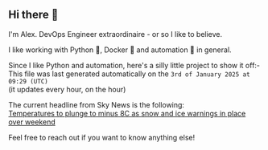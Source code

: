 ## Hi there 👋

I'm Alex. 
DevOps Engineer extraordinaire - or so I like to believe.

I like working with Python 🐍, Docker 🐳 and automation 🧩 in general.

Since I like Python and automation, here's a silly little project to show it off:-  
This file was last generated automatically on the `3rd of January 2025 at 09:29 (UTC)`  
(it updates every hour, on the hour)

The current headline from Sky News is the following:  
[Temperatures to plunge to minus 8C as snow and ice warnings in place over weekend](https://news.sky.com/story/uk-weather-temperatures-plunge-to-minus-8c-as-snow-and-ice-warnings-in-place-over-weekend-13283043)

Feel free to reach out if you want to know anything else!